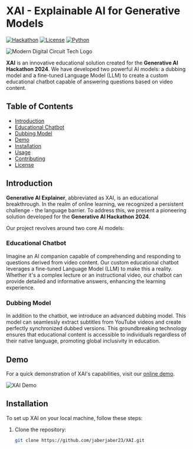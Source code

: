 # XAI - Explainable AI for Generative Models

[![Hackathon](https://img.shields.io/badge/Generative%20AI%20Hackathon-2024-blueviolet)](https://hackathon-link)
[![License](https://img.shields.io/badge/license-MIT-green)](LICENSE)
[![Python](https://img.shields.io/badge/python-3.8%2B-blue)](https://www.python.org/downloads/)

![Modern Digital Circuit Tech Logo](https://github.com/Zaid0/XAI/assets/103749727/9bbdedbc-e143-49c0-b60f-a3458e4f18ee)



**XAI** is an innovative educational solution created for the **Generative AI Hackathon 2024**. We have developed two powerful AI models: a dubbing model and a fine-tuned Language Model (LLM) to create a custom educational chatbot capable of answering questions based on video content.

## Table of Contents

- [Introduction](#introduction)
- [Educational Chatbot](#educational-chatbot)
- [Dubbing Model](#dubbing-model)
- [Demo](#demo)
- [Installation](#installation)
- [Usage](#usage)
- [Contributing](#contributing)
- [License](#license)

## Introduction

**Generative AI Explainer**, abbreviated as XAI, is an educational breakthrough. In the realm of online learning, we recognized a persistent challenge - the language barrier. To address this, we present a pioneering solution developed for the **Generative AI Hackathon 2024**.

Our project revolves around two core AI models:

### Educational Chatbot

Imagine an AI companion capable of comprehending and responding to questions derived from video content. Our custom educational chatbot leverages a fine-tuned Language Model (LLM) to make this a reality. Whether it's a complex lecture or an instructional video, our chatbot can provide detailed and informative answers, enhancing the learning experience.

### Dubbing Model

In addition to the chatbot, we introduce an advanced dubbing model. This model can seamlessly extract subtitles from YouTube videos and create perfectly synchronized dubbed versions. This groundbreaking technology ensures that educational content is accessible to individuals regardless of their native language, promoting global inclusivity in education.




## Demo

For a quick demonstration of XAI's capabilities, visit our [online demo]([https://xai-demo-link](https://www.canva.com/design/DAF5ySmVy8s/HsZbtYnIQdcYbWM-IdzMUw/view?utm_content=DAF5ySmVy8s&utm_campaign=designshare&utm_medium=link&utm_source=editor)).

![XAI Demo](https://www.canva.com/design/DAF5ySmVy8s/HsZbtYnIQdcYbWM-IdzMUw/view?utm_content=DAF5ySmVy8s&utm_campaign=designshare&utm_medium=link&utm_source=editor)

## Installation

To set up XAI on your local machine, follow these steps:

1. Clone the repository:

   ```bash
   git clone https://github.com/jaberjaber23/XAI.git
